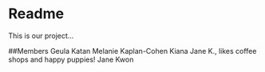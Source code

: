 # Readme
This is our project...

##Members
Geula Katan
Melanie Kaplan-Cohen
Kiana Jane K., likes coffee shops and happy puppies!
Jane Kwon

